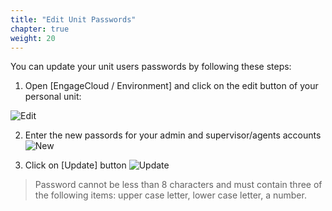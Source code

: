 ```yaml
---
title: "Edit Unit Passwords"
chapter: true
weight: 20
---
```



You can update your unit users passwords by following these steps:

1. Open [EngageCloud / Environment] and click on the edit button of your personal unit:

![Edit](/images/file_1623723448577_eod-cp-1.png)

2. Enter the new passords for your admin and supervisor/agents accounts
![New](/images/file_1623723510092_eod-cp-2.png)

3. Click on [Update] button
![Update](/images/file_1623723721988_eod-cp-3.png)

> Password cannot be less than 8 characters and must contain three of the following items: upper case letter, lower case letter, a number.

